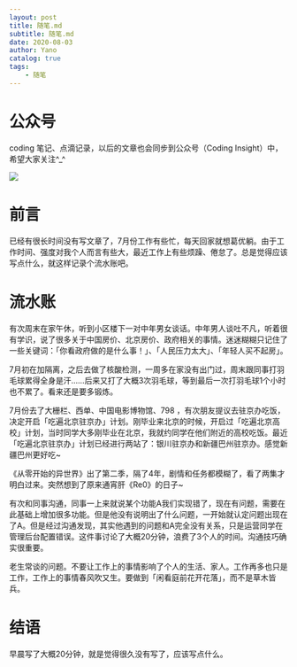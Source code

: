 ```yaml
---
layout: post
title: 随笔.md
subtitle: 随笔.md
date: 2020-08-03
author: Yano
catalog: true
tags:
    - 随笔
---
```


# 公众号

coding 笔记、点滴记录，以后的文章也会同步到公众号（Coding Insight）中，希望大家关注^_^

![](http://yano.oss-cn-beijing.aliyuncs.com/2019-07-29-qrcode_for_gh_a26ce4572791_258.jpg)

# 前言

已经有很长时间没有写文章了，7月份工作有些忙，每天回家就想葛优躺。由于工作时间、强度对我个人而言有些大，最近工作上有些烦躁、倦怠了。总是觉得应该写点什么，就这样记录个流水账吧。

# 流水账

有次周末在家午休，听到小区楼下一对中年男女谈话。中年男人谈吐不凡，听着很有学识，说了很多关于中国房价、北京房价、政府相关的事情。迷迷糊糊只记住了一些关键词：「你看政府做的是什么事！」、「人民压力太大」、「年轻人买不起房」。

7月初在加隔离，之后去做了核酸检测，一周多在家没有出门过，周末跟同事打羽毛球累得全身是汗……后来又打了大概3次羽毛球，等到最后一次打羽毛球1个小时也不累了。看来还是要多锻炼。

7月份去了大栅栏、西单、中国电影博物馆、798
，有次朋友提议去驻京办吃饭，决定开启「吃遍北京驻京办」计划。刚毕业来北京的时候，开启过「吃遍北京高校」计划，当时同学大多刚毕业在北京，我就约同学在他们附近的高校吃饭。最近「吃遍北京驻京办」计划已经进行两站了：银川驻京办和新疆巴州驻京办。感觉新疆巴州更好吃~

《从零开始的异世界》出了第二季，隔了4年，剧情和任务都模糊了，看了两集才明白过来。突然想到了原来通宵肝《Re0》的日子~

有次和同事沟通，同事一上来就说某个功能A我们实现错了，现在有问题，需要在此基础上增加很多功能。但是他没有说明出了什么问题，一开始就认定问题出现在了A。但是经过沟通发现，其实他遇到的问题和A完全没有关系，只是运营同学在管理后台配置错误。这件事讨论了大概20分钟，浪费了3个人的时间。沟通技巧确实很重要。

老生常谈的问题。不要让工作上的事情影响了个人的生活、家人。工作再多也只是工作，工作上的事情春风吹又生。要做到「闲看庭前花开花落」，而不是草木皆兵。

# 结语

早晨写了大概20分钟，就是觉得很久没有写了，应该写点什么。
